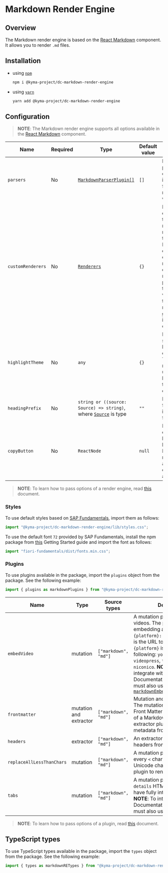 # Markdown Render Engine

## Overview

The Markdown render engine is based on the [React Markdown](https://github.com/rexxars/react-markdown) component. It allows you to render `.md` files.

## Installation

- using [`npm`](https://www.npmjs.com/)

  ```bash
  npm i @kyma-project/dc-markdown-render-engine
  ```

- using [`yarn`](https://yarnpkg.com/en/)

  ```bash
  yarn add @kyma-project/dc-markdown-render-engine
  ```

## Configuration

> **NOTE**: The Markdown render engine supports all options available in the [React Markdown](https://github.com/rexxars/react-markdown) component.

| Name              | Required | Type                                                                                                                    | Default value | Description                                                                                                                                                                                                                                                                          |
| ----------------- | -------- | ----------------------------------------------------------------------------------------------------------------------- | ------------- | ------------------------------------------------------------------------------------------------------------------------------------------------------------------------------------------------------------------------------------------------------------------------------------ |
| `parsers`         | No       | [`MarkdownParserPlugin[]`](./src/types.ts#L24)                                                                          | `[]`          | Defines custom parsers for custom content in Markdown files. Go [here](https://github.com/aknuds1/html-to-react#with-custom-processing-instructions) to read more about write parsers.                                                                                               |
| `customRenderers` | No       | [`Renderers`](./src/types.ts)                                                                                           | `{}`          | Defines an object in which the keys represent the node type, and the value is a React component. The object is merged with the default renderers. The props passed to the component vary based on the type of node. See the [default](./src/renderers) implementations of renderers. |
| `highlightTheme`  | No       | `any`                                                                                                                   | `{}`          | Defines custom styles for highlighting code blocks. The Markdown render engine uses [`PrismJS`](https://github.com/PrismJS/prism) to highlight. See the [style](https://github.com/PrismJS/prism-themes/tree/master/themes) examples.                                                |
| `headingPrefix`   | No       | `string or ((source: Source) => string)`, where [`Source`](../documentation-component/src/interfaces/Source.ts) is type | `""`          | Defines a prefix for any heading in a Markdown file.                                                                                                                                                                                                                                 |
| `copyButton`      | No       | `ReactNode`                                                                                                             | `null`        | Defines a custom copy button in code blocks. The Markdown render engine accepts only code blocks as a value to copy.                                                                                                                                                                 |

> **NOTE**: To learn how to pass options of a render engine, read [this](../../docs/props/render-engines.md#pass-global-options) document.

### Styles

To use default styles based on [SAP Fundamentals](https://sap.github.io/fundamental/), import them as follows:

```js
import "@kyma-project/dc-markdown-render-engine/lib/styles.css";
```

To use the default font `72` provided by SAP Fundamentals, install the npm package from [this](https://sap.github.io/fundamental/getting-started.html) Getting Started guide and import the font as follows:

```js
import "fiori-fundamentals/dist/fonts.min.css";
```

### Plugins

To use plugins available in the package, import the `plugins` object from the package. See the following example:

```js
import { plugins as markdownPlugins } from "@kyma-project/dc-markdown-render-engine";
```

| Name                      | Type                   | Source types         | Description                                                                                                                                                                                                                                                                                                                                                                                                          |
| ------------------------- | ---------------------- | -------------------- | -------------------------------------------------------------------------------------------------------------------------------------------------------------------------------------------------------------------------------------------------------------------------------------------------------------------------------------------------------------------------------------------------------------------- |
| `embedVideo`              | mutation               | `["markdown", "md"]` | A mutation plugin to extract videos. The pattern for embedding a video is: `{platform}: {url}`, where `{url}` is the URL to the video, and `{platform}` is one of the following: `youtube`, `vimeo`, `videopress`, `twitch`, `twitchlive`, `niconico`. **NOTE**: To fully integrate with the Documentation component you must also use [`markdownEmbedVideoParserPlugin`](./src/plugins/embedVideo/parserPlugin.tsx) |
| `frontmatter`             | mutation and extractor | `["markdown", "md"]` | Mutation and extractor plugins. The mutation plugin removes Front Matter from the beginning of a Markdown file. The extractor plugin extracts file metadata from a Markdown file.                                                                                                                                                                                                                                    |
| `headers`                 | extractor              | `["markdown", "md"]` | An extractor plugin to extract headers from a Markdown file.                                                                                                                                                                                                                                                                                                                                                         |
| `replaceAllLessThanChars` | mutation               | `["markdown", "md"]` | A mutation plugin to replace every `<` char to an appropriate Unicode character. Used the plugin to render chars properly.                                                                                                                                                                                                                                                                                           |
| `tabs`                    | mutation               | `["markdown", "md"]` | A mutation plugin to extract the `details` HTML tag in order to have fully interactive tabs. **NOTE**: To integrate fully with the Documentation component you must also use [`tabsParserPlugin`](./src/plugins/tabs/parserPlugin.tsx).                                                                                                                                                                              |

> **NOTE**: To learn how to pass options of a plugin, read [this](../../docs/props/plugins.md#pass-global-options) document.

## TypeScript types

To use TypeScript types available in the package, import the `types` object from the package. See the following example:

```js
import { types as markdownRETypes } from "@kyma-project/dc-markdown-render-engine";
```
